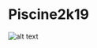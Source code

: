 # Piscine2k19

![alt text](https://image.noelshack.com/fichiers/2019/45/5/1573235149-screen-shot-2019-11-08-at-6-45-39-pm.png)
